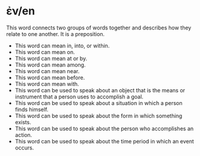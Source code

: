 # ἐν/en
This word connects two groups of words together and describes how they relate to one another. It is a preposition.
* This word can mean in, into, or within.
* This word can mean on.
* This word can mean at or by.
* This word can mean among.
* This word can mean near.
* This word can mean before.
* This word can mean with. 
* This word can be used to speak about an object that is the means or instrument that a person uses to accomplish a goal.
* This word can be used to speak about a situation in which a person finds himself.
* This word can be used to speak about the form in which something exists.
* This word can be used to speak about the person who accomplishes an action.
* This word can be used to speak about the time period in which an event occurs.
